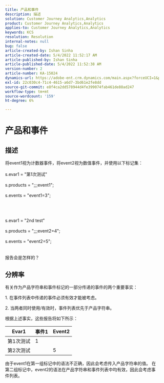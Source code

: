 ```yaml
---
title: 产品和事件
description: 描述
solution: Customer Journey Analytics,Analytics
product: Customer Journey Analytics,Analytics
applies-to: Customer Journey Analytics,Analytics
keywords: KCS
resolution: Resolution
internal-notes: null
bug: false
article-created-by: Ishan Sinha
article-created-date: 5/4/2022 11:52:17 AM
article-published-by: Ishan Sinha
article-published-date: 5/4/2022 11:52:38 AM
version-number: 2
article-number: KA-15024
dynamics-url: https://adobe-ent.crm.dynamics.com/main.aspx?forceUCI=1&pagetype=entityrecord&etn=knowledgearticle&id=74b539a1-a0cb-ec11-a7b5-6045bd00db25
exl-id: 22c030c4-71c4-4615-a6d7-3bd61e2fe8dd
source-git-commit: e8f4ca2dd578944d4fe399074fab461de88ad247
workflow-type: tm+mt
source-wordcount: '159'
ht-degree: 6%

---
```


# 产品和事件

## 描述


将event1视为计数器事件，将event2视为数值事件，并使用以下标记集：
<br><br>s.evar1 = &quot;第1次测试&quot;<br><br>s.products = &quot;;;;event1&quot;;<br><br>s.events = &quot;event1=3&quot;;<br><br>

<br><br>s.evar1 = &quot;2nd test&quot;<br><br>s.products = &quot;;;;event2=4&quot;;<br><br>s.events = &quot;event2=5&quot;;
<br> <br><br>
报告会是怎样的？


## 分辨率


有关作为产品字符串和事件标记的一部分传递的事件的两个重要事实：

1. 在事件列表中传递的事件必须有效才能被考虑。

2. 当两者同时使用/有效时，事件列表优先于产品字符串。

根据上述事实，这些报告将如下所示：


| Evar1 | 事件1 | Event2 |
| --- | --- | --- |
| 第1次测试 | 1 |   |
| 第2次测试 |   | 5 |




由于event1在第一组标记中的语法不正确，因此会考虑传入产品字符串的值。 在第二组标记中，event2的语法在产品字符串和事件列表中均有效，因此会考虑事件列表。
